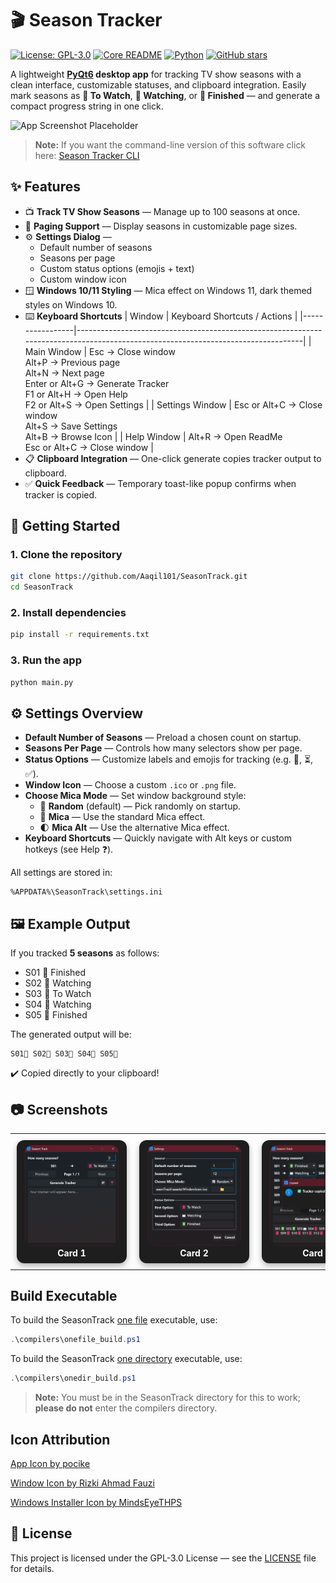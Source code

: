 # 🎬 Season Tracker

[![License: GPL-3.0](https://img.shields.io/badge/License-GPL-orange.svg)](LICENSE)
[![Core README](https://img.shields.io/badge/Core-README-blue)](https://github.com/Aaqil101/SeasonTrack/blob/master/README.md)
[![Python](https://img.shields.io/badge/Python-3.13%2B-yellow)](https://www.python.org/)
[![GitHub stars](https://img.shields.io/github/stars/Aaqil101/WiFi-Center.svg)](https://github.com/Aaqil101/SeasonTrack/stargazers)

A lightweight **[PyQt6](https://doc.qt.io/qtforpython-6/) desktop app** for tracking TV show seasons with a clean interface, customizable statuses, and clipboard integration.
Easily mark seasons as **📕 To Watch**, **📖 Watching**, or **📗 Finished** — and generate a compact progress string in one click.

![App Screenshot Placeholder](assets/screenshot.png) <!-- Replace with real screenshot -->

> **Note:** If you want the command-line version of this software click here: [Season Tracker CLI](https://github.com/Aaqil101/SeasonTrack/tree/master/cli)

## ✨ Features

-   📺 **Track TV Show Seasons** — Manage up to 100 seasons at once.
-   🔄 **Paging Support** — Display seasons in customizable page sizes.
-   ⚙️ **Settings Dialog** —
    -   Default number of seasons
    -   Seasons per page
    -   Custom status options (emojis + text)
    -   Custom window icon
-   🪟 **Windows 10/11 Styling** — Mica effect on Windows 11, dark themed styles on Windows 10.
-   ⌨️ **Keyboard Shortcuts**
    | Window | Keyboard Shortcuts / Actions |
    |-----------------|----------------------------------------------------------------------------------------------------------------------------------|
    | Main Window | Esc → Close window<br>Alt+P → Previous page<br>Alt+N → Next page<br>Enter or Alt+G → Generate Tracker<br>F1 or Alt+H → Open Help<br>F2 or Alt+S → Open Settings |
    | Settings Window | Esc or Alt+C → Close window<br>Alt+S → Save Settings<br>Alt+B → Browse Icon |
    | Help Window | Alt+R → Open ReadMe<br>Esc or Alt+C → Close window |
-   📋 **Clipboard Integration** — One-click generate copies tracker output to clipboard.
-   ✅ **Quick Feedback** — Temporary toast-like popup confirms when tracker is copied.

## 🚀 Getting Started

### 1. Clone the repository

```bash
git clone https://github.com/Aaqil101/SeasonTrack.git
cd SeasonTrack
```

### 2. Install dependencies

```bash
pip install -r requirements.txt
```

### 3. Run the app

```bash
python main.py
```

## ⚙️ Settings Overview

-   **Default Number of Seasons** — Preload a chosen count on startup.
-   **Seasons Per Page** — Controls how many selectors show per page.
-   **Status Options** — Customize labels and emojis for tracking (e.g. 🎯, ⏳, ✅).
-   **Window Icon** — Choose a custom `.ico` or `.png` file.
-   **Choose Mica Mode** — Set window background style:
    -   🎲 **Random** (default) — Pick randomly on startup.
    -   🌌 **Mica** — Use the standard Mica effect.
    -   🌓 **Mica Alt** — Use the alternative Mica effect.
-   **Keyboard Shortcuts** — Quickly navigate with Alt keys or custom hotkeys (see Help ❓).

All settings are stored in:

```
%APPDATA%\SeasonTrack\settings.ini
```

## 🖼️ Example Output

If you tracked **5 seasons** as follows:

-   S01 📗 Finished
-   S02 📖 Watching
-   S03 📕 To Watch
-   S04 📖 Watching
-   S05 📗 Finished

The generated output will be:

```
S01📗 S02📖 S03📕 S04📖 S05📗
```

✔️ Copied directly to your clipboard!

## 📷 Screenshots

<table>
  <tr>
    <td align="center" style="padding:10px;">
      <div style="border-radius:12px; box-shadow:0 4px 10px rgba(0,0,0,0.3); padding:8px; background:#1e1e1e; color:white; width:160px;">
        <img src="https://github.com/Aaqil101/SeasonTrack/blob/master/screenshots/main_window.png" width="150" style="border-radius:12px;"/><br/>
        <b>Card 1</b><br/>
        <!-- <a href="https://example.com" style="color:#61dafb; text-decoration:none;">🔗 Link</a> -->
      </div>
    </td>
    <td align="center" style="padding:10px;">
      <div style="border-radius:12px; box-shadow:0 4px 10px rgba(0,0,0,0.3); padding:8px; background:#1e1e1e; color:white; width:160px;">
        <img src="https://github.com/Aaqil101/SeasonTrack/blob/master/screenshots/settings_window.png" width="150" style="border-radius:12px;"/><br/>
        <b>Card 2</b><br/>
      </div>
    </td>
    <td align="center" style="padding:10px;">
      <div style="border-radius:12px; box-shadow:0 4px 10px rgba(0,0,0,0.3); padding:8px; background:#1e1e1e; color:white; width:160px;">
        <img src="https://github.com/Aaqil101/SeasonTrack/blob/master/screenshots/output_window.png" width="150" style="border-radius:12px;"/><br/>
        <b>Card 3</b><br/>
      </div>
    </td>
    <td align="center" style="padding:10px;">
      <div style="border-radius:12px; box-shadow:0 4px 10px rgba(0,0,0,0.3); padding:8px; background:#1e1e1e; color:white; width:160px;">
        <img src="https://github.com/Aaqil101/SeasonTrack/blob/master/screenshots/help_window.png" width="150" style="border-radius:12px;"/><br/>
        <b>Card 4</b><br/>
      </div>
    </td>
  </tr>
</table>

## Build Executable

To build the SeasonTrack [one file](https://pyinstaller.org/en/stable/usage.html#cmdoption-F) executable, use:

```ps1
.\compilers\onefile_build.ps1
```

To build the SeasonTrack [one directory](https://pyinstaller.org/en/stable/usage.html#cmdoption-D) executable, use:

```ps1
.\compilers\onedir_build.ps1
```

> **Note:** You must be in the SeasonTrack directory for this to work; **please do not** enter the compilers directory.

## Icon Attribution

<a href="https://www.freepik.com/icon/video_15485046#fromView=search&page=1&position=5&uuid=6535ecfa-42af-498c-8283-cf1116c637f7">App Icon by pocike</a>

<a href="https://www.freepik.com/icon/check_5253725#fromView=image_search_similar&page=1&position=3&uuid=5f4c3af7-c745-4ec1-abfd-842ccf406f01">Window Icon by Rizki Ahmad Fauzi</a>

[Windows Installer Icon by MindsEyeTHPS](https://logos.fandom.com/wiki/Windows_Installer?file=Windows_Installer_icon_%28Windows_11%29.png)

## 📜 License

This project is licensed under the GPL-3.0 License — see the [LICENSE](https://github.com/Aaqil101/SeasonTrack/blob/master/LICENSE) file for details.
